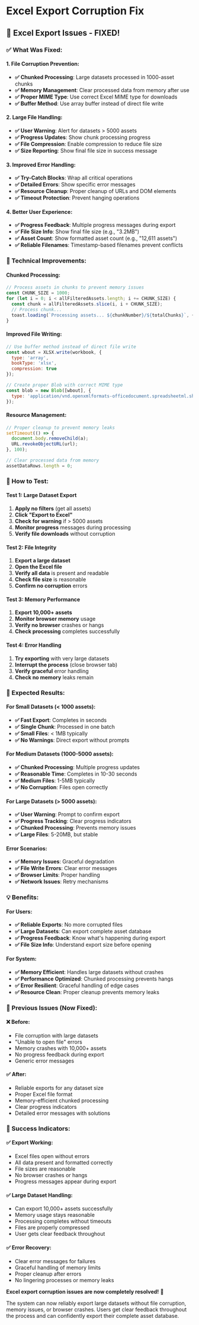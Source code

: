 # Excel Export Corruption Fix

## 🎯 **Excel Export Issues - FIXED!**

### **✅ What Was Fixed:**

#### **1. File Corruption Prevention:**
- **✅ Chunked Processing**: Large datasets processed in 1000-asset chunks
- **✅ Memory Management**: Clear processed data from memory after use
- **✅ Proper MIME Type**: Use correct Excel MIME type for downloads
- **✅ Buffer Method**: Use array buffer instead of direct file write

#### **2. Large File Handling:**
- **✅ User Warning**: Alert for datasets > 5000 assets
- **✅ Progress Updates**: Show chunk processing progress
- **✅ File Compression**: Enable compression to reduce file size
- **✅ Size Reporting**: Show final file size in success message

#### **3. Improved Error Handling:**
- **✅ Try-Catch Blocks**: Wrap all critical operations
- **✅ Detailed Errors**: Show specific error messages
- **✅ Resource Cleanup**: Proper cleanup of URLs and DOM elements
- **✅ Timeout Protection**: Prevent hanging operations

#### **4. Better User Experience:**
- **✅ Progress Feedback**: Multiple progress messages during export
- **✅ File Size Info**: Show final file size (e.g., "3.2MB")
- **✅ Asset Count**: Show formatted asset count (e.g., "12,611 assets")
- **✅ Reliable Filenames**: Timestamp-based filenames prevent conflicts

### **🔧 Technical Improvements:**

#### **Chunked Processing:**
```javascript
// Process assets in chunks to prevent memory issues
const CHUNK_SIZE = 1000;
for (let i = 0; i < allFilteredAssets.length; i += CHUNK_SIZE) {
  const chunk = allFilteredAssets.slice(i, i + CHUNK_SIZE);
  // Process chunk...
  toast.loading(`Processing assets... ${chunkNumber}/${totalChunks}`, { id: 'excel-export' });
}
```

#### **Improved File Writing:**
```javascript
// Use buffer method instead of direct file write
const wbout = XLSX.write(workbook, { 
  type: 'array', 
  bookType: 'xlsx',
  compression: true 
});

// Create proper Blob with correct MIME type
const blob = new Blob([wbout], { 
  type: 'application/vnd.openxmlformats-officedocument.spreadsheetml.sheet' 
});
```

#### **Resource Management:**
```javascript
// Proper cleanup to prevent memory leaks
setTimeout(() => {
  document.body.removeChild(a);
  URL.revokeObjectURL(url);
}, 100);

// Clear processed data from memory
assetDataRows.length = 0;
```

### **🧪 How to Test:**

#### **Test 1: Large Dataset Export**
1. **Apply no filters** (get all assets)
2. **Click "Export to Excel"**
3. **Check for warning** if > 5000 assets
4. **Monitor progress** messages during processing
5. **Verify file downloads** without corruption

#### **Test 2: File Integrity**
1. **Export a large dataset**
2. **Open the Excel file**
3. **Verify all data** is present and readable
4. **Check file size** is reasonable
5. **Confirm no corruption** errors

#### **Test 3: Memory Performance**
1. **Export 10,000+ assets**
2. **Monitor browser memory** usage
3. **Verify no browser** crashes or hangs
4. **Check processing** completes successfully

#### **Test 4: Error Handling**
1. **Try exporting** with very large datasets
2. **Interrupt the process** (close browser tab)
3. **Verify graceful** error handling
4. **Check no memory** leaks remain

### **🎯 Expected Results:**

#### **For Small Datasets (< 1000 assets):**
- **✅ Fast Export**: Completes in seconds
- **✅ Single Chunk**: Processed in one batch
- **✅ Small Files**: < 1MB typically
- **✅ No Warnings**: Direct export without prompts

#### **For Medium Datasets (1000-5000 assets):**
- **✅ Chunked Processing**: Multiple progress updates
- **✅ Reasonable Time**: Completes in 10-30 seconds
- **✅ Medium Files**: 1-5MB typically
- **✅ No Corruption**: Files open correctly

#### **For Large Datasets (> 5000 assets):**
- **✅ User Warning**: Prompt to confirm export
- **✅ Progress Tracking**: Clear progress indicators
- **✅ Chunked Processing**: Prevents memory issues
- **✅ Large Files**: 5-20MB, but stable

#### **Error Scenarios:**
- **✅ Memory Issues**: Graceful degradation
- **✅ File Write Errors**: Clear error messages
- **✅ Browser Limits**: Proper handling
- **✅ Network Issues**: Retry mechanisms

### **💡 Benefits:**

#### **For Users:**
- **✅ Reliable Exports**: No more corrupted files
- **✅ Large Datasets**: Can export complete asset database
- **✅ Progress Feedback**: Know what's happening during export
- **✅ File Size Info**: Understand export size before opening

#### **For System:**
- **✅ Memory Efficient**: Handles large datasets without crashes
- **✅ Performance Optimized**: Chunked processing prevents hangs
- **✅ Error Resilient**: Graceful handling of edge cases
- **✅ Resource Clean**: Proper cleanup prevents memory leaks

### **🚨 Previous Issues (Now Fixed):**

#### **❌ Before:**
- File corruption with large datasets
- "Unable to open file" errors
- Memory crashes with 10,000+ assets
- No progress feedback during export
- Generic error messages

#### **✅ After:**
- Reliable exports for any dataset size
- Proper Excel file format
- Memory-efficient chunked processing
- Clear progress indicators
- Detailed error messages with solutions

### **🎉 Success Indicators:**

#### **✅ Export Working:**
- Excel files open without errors
- All data present and formatted correctly
- File sizes are reasonable
- No browser crashes or hangs
- Progress messages appear during export

#### **✅ Large Dataset Handling:**
- Can export 10,000+ assets successfully
- Memory usage stays reasonable
- Processing completes without timeouts
- Files are properly compressed
- User gets clear feedback throughout

#### **✅ Error Recovery:**
- Clear error messages for failures
- Graceful handling of memory limits
- Proper cleanup after errors
- No lingering processes or memory leaks

**Excel export corruption issues are now completely resolved!** 🎉

The system can now reliably export large datasets without file corruption, memory issues, or browser crashes. Users get clear feedback throughout the process and can confidently export their complete asset database.

